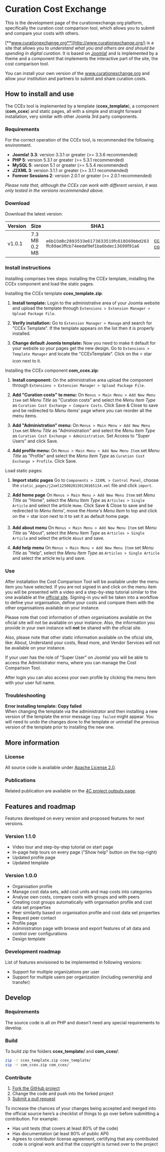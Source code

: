 Curation Cost Exchange
====

This is the development page of the curationexchange.org platform, specifically the curation cost comparison tool, which allows you to submit and compare your costs with others.

[**www.curationexchange.org**](http://www.curationexchange.org/) is a site that allows you to *understand what you and others are and should be spending in digital curation*. It is based on [Joomla!](http://www.joomla.org/) and is implemented by a theme and a component that implements the interactive part of the site, the cost comparison tool.

You can install your own version of the www.curationexchange.org and allow your institution and partners to submit and share curation costs.

## How to install and use

The CCEx tool is implemented by a template (**ccex_template**), a component (**com_ccex**) and static pages, all with a simple and straight forward installation, very similar with other Joomla 3rd party components.

### Requirements

For the correct operation of the CCEx tool, is recommended the following environment.

* **Joomla! 3.3**: version 3.3.1 or greater (>= 3.3.6 recommended)
* **PHP 5**: version 5.3.1 or greater (>= 5.3.1 recommended)
* **MySQL 5**: version 5.1 or greater (>= 5.5.4 recommended)
* **J2XML 3**: version 3.1.1 or greater (>= 3.1.1 recommended)
* **Forever Sessions 2**: version 2.0.1 or greater (>= 2.0.1 recommended) 

*Please note that, although the CCEx can work with different version, it was only tested in the versions recommended above.*

### Download

Download the latest version:

| Version | Size   | SHA1                                                    | Download             |
|---------|--------|---------------------------------------------------------|----------------------|
| v1.0.1  | 7.3 MB<br>0.2 MB | <sub>e6b10d8c2893533e6173633519fc618069bbd263</sub><br><sub>ffc89ae3ffcb74eedaf9ef1ba6bdec13699f91a6</sub> |[ccex_template.zip](https://github.com/4cproject/ccex/releases/download/v1.0.1/ccex_template.zip)<br>[com_ccex.zip](https://github.com/4cproject/ccex/releases/download/v1.0.1/com_ccex.zip)|

### Install instructions
Installing comprises tree steps: installing the CCEx template, installing the CCEx component and load the static pages.

Installing the CCEx template **ccex_template.zip**:

 1. **Install template:** Login to the administrative area of your Joomla website and upload the template through `Extensions > Extension Manager > Upload Package File`.

 2. **Verify installation:** Go to `Extension Manager > Manage` and search for "CCEx Template". If the template appears on the list then it is properly installed.

 3. **Change default Joomla template:** Now you need to make it default for your website so your pages get the new design. Go to `Extensions > Template Manager` and locate the "CCExTemplate". Click on the :star: star icon next to it.  

Installing the CCEx component  **com_ccex.zip**:

1. **Install component:** On the administrative area upload the component through `Extensions > Extension Manager > Upload Package File`.

2. **Add "Curation costs" to menu:**  On  `Menus > Main Menu > Add New Menu Item` set *Menu Title* as "Curation costs" and select the *Menu Item Type* as `Curation Cost Exchange > Compare Costs`. Click Save & Close to save and be redirected to *Menu Items*' page where you can reorder all the menu items.

3. **Add "Administration" menu:** On `Menus > Main Menu > Add New Menu Item` set *Menu Title* as "Administration" and select the *Menu Item Type* as `Curation Cost Exchange > Administration`. Set Access to "Super Users" and click Save.

4. **Add profile menu:** On `Menus > Main Menu > Add New Menu Item` set *Menu Title* as "Profile" and select the *Menu Item Type* as `Curation Cost Exchange > Profile`. Click Save.

Load static pages:

1. **Import static pages** Go to `Components > J2XML > Control Panel`, choose the `static_pages/j2xml1250020150130165134.xml` file and click `import`.

2. **Add home page** On  `Menus > Main Menu > Add New Menu Item` set *Menu Title* as "Home", select the *Menu Item Type* as `Articles > Single Article` and select the article `Home`. Click Save & Close to save and be redirected to *Menu Items*', move the *Home's Menu Item* to top and click on the :star: star icon next to it to set it as default home page.

3. **Add about menu** On  `Menus > Main Menu > Add New Menu Item` set *Menu Title* as "About", select the *Menu Item Type* as `Articles > Single Article` and select the article `About` and save.

4. **Add help menu** On  `Menus > Main Menu > Add New Menu Item` set *Menu Title* as "Help", select the *Menu Item Type* as `Articles > Single Article` and select the article `Help` and save.

### Use
After installation the Cost Comparison Tool will be available under the menu item you have selected. If you are not signed in and click on the menu item you will be presented with a video and a step-by-step tutorial similar to the one available at the [official site](http://www.curationexchange.org/compare-costs?view=comparecosts&layout=tour). Signing-in you will be taken into a workflow to define your organisation, define your costs and compare them with the other organisations available on your instance.

Please note that cost information of othen organisations available on the oficial site will not be available on your instance. Also, the information you provide in your own instance will **not** be shared with the oficial site.

Also, please note that other static information available on the oficial site, like: About, Understand your costs, Read more, and Vendor Services will not be available on your instance.

If your user has the role of "Super User" on Joomla! you will be able to access the Administrator menu, where you can manage the Cost Comparison Tool.

After login you can also access your own profile by clicking the menu item with your user full name.

### Troubleshooting

**Error installing template: Copy failed**<br>
When changing the template via the administrator and then installing a new version of the template the error message `Copy failed` might appear. You will need to undo the changes done to the template or uninstall the previous version of the template prior to installing the new one.

## More information

### License
All source code is available under [Apache License 2.0](http://www.apache.org/licenses/LICENSE-2.0).

### Publications
Related publication are available on the [4C project outputs page](http://www.curationexchange.org/read-more/67-4c-project-outputs).

## Features and roadmap
Features developed on every version and proposed features for next versions.

### Version 1.1.0
* Video tour and step-by-step tutorial on start page
* In-page help tours on every page ("Show help" button on the top-right)
* Updated profile page
* Updated template

### Version 1.0.0
* Organisation profile
* Manage cost data sets, add cost units and map costs into categories
* Analyse own costs, compare costs with groups and with peers
* Creating cost groups automatically with organisation profile and cost data set properties
* Peer similarity based on organisation profile and cost data set properties
* Request peer contact
* Profile page
* Administration page with browse and export features of all data and control over configurations
* Design template

### Development roadmap
List of features envisioned to be implemented in following versions:
* Support for multiple organizations per user
* Support for multiple users per organization (including ownership and transfer)

## Develop

### Requirements

The source code is all on PHP and doesn't need any special requirements to develop.

### Build

To build zip the folders **ccex_template/** and **com_ccex/**:
```bash
zip -r ccex_template.zip ccex_template/
zip -r com_ccex.zip com_ccex/
```

### Contribute
1. [Fork the GitHub project](https://help.github.com/articles/fork-a-repo)
2. Change the code and push into the forked project
3. [Submit a pull request](https://help.github.com/articles/using-pull-requests)

To increase the chances of your changes being accepted and merged into the official source here’s a checklist of things to go over before submitting a contribution. For example:
* Has unit tests (that covers at least 80% of the code)
* Has documentation (at least 80% of public API)
* Agrees to contributor license agreement, certifying that any contributed code is original work and that the copyright is turned over to the project

